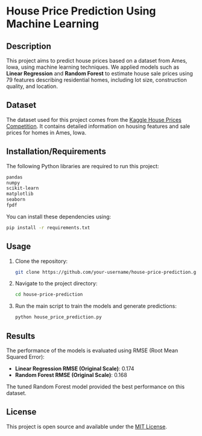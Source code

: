 
# House Price Prediction Using Machine Learning

## Description
This project aims to predict house prices based on a dataset from Ames, Iowa, using machine learning techniques. We applied models such as **Linear Regression** and **Random Forest** to estimate house sale prices using 79 features describing residential homes, including lot size, construction quality, and location.

## Dataset
The dataset used for this project comes from the [Kaggle House Prices Competition](https://www.kaggle.com/c/house-prices-advanced-regression-techniques). It contains detailed information on housing features and sale prices for homes in Ames, Iowa.

## Installation/Requirements
The following Python libraries are required to run this project:
```bash
pandas
numpy
scikit-learn
matplotlib
seaborn
fpdf
```

You can install these dependencies using:
```bash
pip install -r requirements.txt
```

## Usage
1. Clone the repository:
   ```bash
   git clone https://github.com/your-username/house-price-prediction.git
   ```
2. Navigate to the project directory:
   ```bash
   cd house-price-prediction
   ```
3. Run the main script to train the models and generate predictions:
   ```bash
   python house_price_prediction.py
   ```

## Results
The performance of the models is evaluated using RMSE (Root Mean Squared Error):
- **Linear Regression RMSE (Original Scale)**: 0.174
- **Random Forest RMSE (Original Scale)**: 0.168

The tuned Random Forest model provided the best performance on this dataset.

## License
This project is open source and available under the [MIT License](LICENSE).
